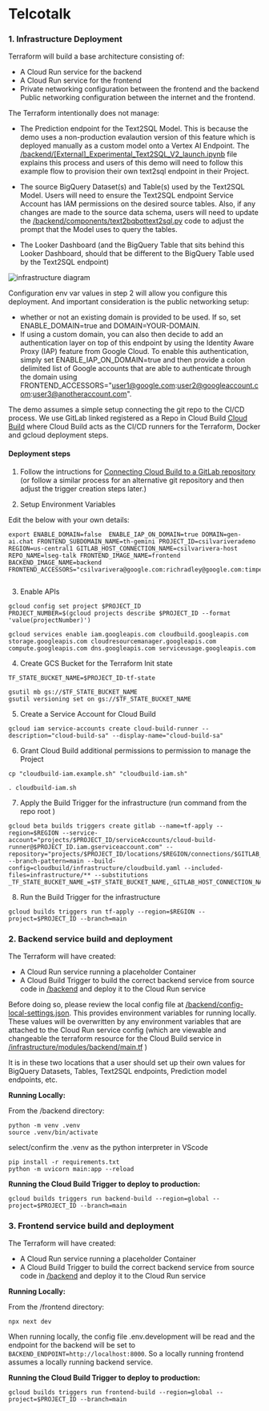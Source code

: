 # Telcotalk

### 1. Infrastructure Deployment

Terraform will build a base architecture consisting of:
- A Cloud Run service for the backend
- A Cloud Run service for the frontend
- Private networking configuration between the frontend and the backend
Public networking configuration between the internet and the frontend.

The Terraform intentionally does not manage:
- The Prediction endpoint for the Text2SQL Model. This is because the demo uses a non-production evalaution version of this feature which is deployed manually as a custom model onto a Vertex AI Endpoint. The [/backend/[External]_Experimental_Text2SQL_V2_launch.ipynb](./backend/[External]_Experimental_Text2SQL_V2_launch.ipynb) file explains this process and users of this demo will need to follow this example flow to provision their own text2sql endpoint in their Project.

- The source BigQuery Dataset(s) and Table(s) used by the Text2SQL Model. Users will need to ensure the Text2SQL endpoint Service Account has IAM permissions on the desired source tables. Also, if any changes are made to the source data schema, users will need to update the [/backend/components/text2bqbottext2sql.py](./backend/components/text2bqbottext2sql.py) code to adjust the prompt that the Model uses to query the tables.

- The Looker Dashboard (and the BigQuery Table that sits behind this Looker Dashboard, should that be different to the BigQuery Table used by the Text2SQL endpoint)

![infrastructure diagram](/infrastructure/modules/backend/resources/architecture-diagram.png)

Configuration env var values in step 2 will allow you configure this deployment. And important consideration is the public networking setup:
-  whether or not an existing domain is provided to be used. If so, set ENABLE_DOMAIN=true and DOMAIN=YOUR-DOMAIN.
- If using a custom domain, you can also then decide to add an authentication layer on top of this endpoint by using the Identity Aware Proxy (IAP) feature from Google Cloud. To enable this authentication, simply set ENABLE_IAP_ON_DOMAIN=true and then provide a colon delimited list of Google accounts that are able to authenticate through the domain using FRONTEND_ACCESSORS="user1@google.com:user2@googleaccount.com:user3@anotheraccount.com".

The demo assumes a simple setup connecting the git repo to the CI/CD process. We use GitLab linked registered as a Repo in Cloud Build [Cloud Build](https://cloud.google.com/build?hl=en) where Cloud Build acts as the CI/CD runners for the Terraform, Docker and gcloud deployment steps.

#### Deployment steps

1. Follow the intructions for [Connecting Cloud Build to a GitLab repository](https://cloud.google.com/build/docs/automating-builds/gitlab/connect-repo-gitlab) (or follow a similar process for an alternative git repository and then adjust the trigger creation steps later.)

2. Setup Environment Variables

Edit the below with your own details:

```
export ENABLE_DOMAIN=false  ENABLE_IAP_ON_DOMAIN=true DOMAIN=gen-ai.chat FRONTEND_SUBDOMAIN_NAME=th-gemini PROJECT_ID=csilvariverademo REGION=us-central1 GITLAB_HOST_CONNECTION_NAME=csilvarivera-host REPO_NAME=lseg-talk FRONTEND_IMAGE_NAME=frontend BACKEND_IMAGE_NAME=backend FRONTEND_ACCESSORS="csilvarivera@google.com:richradley@google.com:timpenfold@google.com"


```

3. Enable APIs

```
gcloud config set project $PROJECT_ID
PROJECT_NUMBER=$(gcloud projects describe $PROJECT_ID --format 'value(projectNumber)')

gcloud services enable iam.googleapis.com cloudbuild.googleapis.com storage.googleapis.com cloudresourcemanager.googleapis.com compute.googleapis.com dns.googleapis.com serviceusage.googleapis.com
```

4. Create GCS Bucket for the Terraform Init state

```
TF_STATE_BUCKET_NAME=$PROJECT_ID-tf-state

gsutil mb gs://$TF_STATE_BUCKET_NAME
gsutil versioning set on gs://$TF_STATE_BUCKET_NAME
```

5. Create a Service Account for Cloud Build

```
gcloud iam service-accounts create cloud-build-runner --description="cloud-build-sa" --display-name="cloud-build-sa"
```

6. Grant Cloud Build additional permissions to permission to manage the Project

```
cp "cloudbuild-iam.example.sh" "cloudbuild-iam.sh"
```

```
. cloudbuild-iam.sh
```

7.  Apply the Build Trigger for the infrastructure (run command from the repo root )

```
gcloud beta builds triggers create gitlab --name=tf-apply --region=$REGION --service-account="projects/$PROJECT_ID/serviceAccounts/cloud-build-runner@$PROJECT_ID.iam.gserviceaccount.com" --repository="projects/$PROJECT_ID/locations/$REGION/connections/$GITLAB_HOST_CONNECTION_NAME/repositories/$REPO_NAME" --branch-pattern=main --build-config=cloudbuild/infrastructure/cloudbuild.yaml --included-files=infrastructure/** --substitutions _TF_STATE_BUCKET_NAME_=$TF_STATE_BUCKET_NAME,_GITLAB_HOST_CONNECTION_NAME_=$GITLAB_HOST_CONNECTION_NAME,_REPO_NAME_=$REPO_NAME,_PROJECT_ID_=$PROJECT_ID,_REGION_=$REGION,_ENABLE_DOMAIN_=$ENABLE_DOMAIN,_ENABLE_IAP_ON_DOMAIN_=$ENABLE_IAP_ON_DOMAIN,_DOMAIN_=$DOMAIN,_FRONTEND_SUBDOMAIN_NAME_=$FRONTEND_SUBDOMAIN_NAME,_FRONTEND_ACCESSORS_=$FRONTEND_ACCESSORS,_TEXT2SQL_BIGQUERY_PROJECT_ID_=$TEXT2SQL_BIGQUERY_PROJECT_ID,_TEXT2SQL_BIGQUERY_DATASET_ID_=$TEXT2SQL_BIGQUERY_DATASET_ID,_TEXT2SQL_BIGQUERY_TABLE_SAP_=$TEXT2SQL_BIGQUERY_TABLE_SAP,_TEXT2SQL_BIGQUERY_TABLE_ASSET_INVENTORY_=$TEXT2SQL_BIGQUERY_TABLE_ASSET_INVENTORY,_TEXT2SQL_ENDPOINT_PROJECT_ID_=$TEXT2SQL_ENDPOINT_PROJECT_ID,_TEXT2SQL_ENDPOINT_ID_=$TEXT2SQL_ENDPOINT_ID
```

8. Run the Build Trigger for the infrastructure

```
gcloud builds triggers run tf-apply --region=$REGION --project=$PROJECT_ID --branch=main
```

### 2. Backend service build and deployment

The Terraform will have created:
- A Cloud Run service running a placeholder Container
- A Cloud Build Trigger to build the correct backend service from source code in [/backend](./backend) and deploy it to the Cloud Run service

Before doing so, please review the local config file at [/backend/config-local-settings.json](./backend/config-local-settings.json). This provides environment variables for running locally. These values will be overwritten by any environment variables that are attached to the Cloud Run service config (which are viewable and changeable the terraform resource for the Cloud Build service in [/infrastructure/modules/backend/main.tf](./infrastructure/modules/backend/main.tf) )

It is in these two locations that a user should set up their own values for BigQuery Datasets, Tables, Text2SQL endpoints, Prediction model endpoints, etc. 

**Running Locally:**

From the /backend directory:
```
python -m venv .venv
source .venv/bin/activate
```

select/confirm the .venv as the python interpreter in VScode
```
pip install -r requirements.txt
python -m uvicorn main:app --reload
```

**Running the Cloud Build Trigger to deploy to production:**

```
gcloud builds triggers run backend-build --region=global --project=$PROJECT_ID --branch=main
```


### 3. Frontend service build and deployment

The Terraform will have created:
- A Cloud Run service running a placeholder Container
- A Cloud Build Trigger to build the correct backend service from source code in [/backend](./backend) and deploy it to the Cloud Run service

**Running Locally:**

From the /frontend directory:
```
npx next dev
```

When running locally, the config file .env.development will be read and the endpoint for the backend will be set to `BACKEND_ENDPOINT=http://localhost:8000`. So a locally running frontend assumes a locally running backend service.

**Running the Cloud Build Trigger to deploy to production:**
```
gcloud builds triggers run frontend-build --region=global --project=$PROJECT_ID --branch=main
```